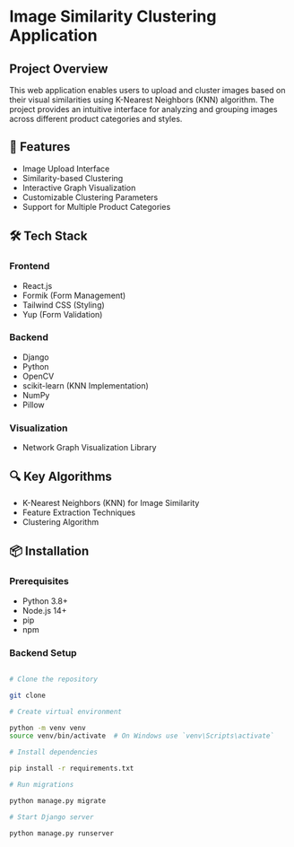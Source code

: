 # Image Similarity Clustering Application

## Project Overview

This web application enables users to upload and cluster images based on their visual similarities using K-Nearest Neighbors (KNN) algorithm. The project provides an intuitive interface for analyzing and grouping images across different product categories and styles.  

## 🌟 Features

- Image Upload Interface  
- Similarity-based Clustering  
- Interactive Graph Visualization  
- Customizable Clustering Parameters  
- Support for Multiple Product Categories  

## 🛠 Tech Stack

### Frontend

- React.js  
- Formik (Form Management)  
- Tailwind CSS (Styling)  
- Yup (Form Validation)  

### Backend

- Django  
- Python  
- OpenCV  
- scikit-learn (KNN Implementation)  
- NumPy  
- Pillow  

### Visualization

- Network Graph Visualization Library  

## 🔍 Key Algorithms

- K-Nearest Neighbors (KNN) for Image Similarity  
- Feature Extraction Techniques  
- Clustering Algorithm  

## 📦 Installation

### Prerequisites

- Python 3.8+  
- Node.js 14+  
- pip  
- npm  

### Backend Setup

```bash  

# Clone the repository

git clone 

# Create virtual environment

python -m venv venv  
source venv/bin/activate  # On Windows use `venv\Scripts\activate`  

# Install dependencies

pip install -r requirements.txt  

# Run migrations

python manage.py migrate  

# Start Django server

python manage.py runserver
